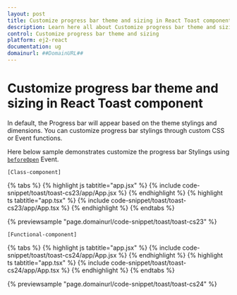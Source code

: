 ```yaml
---
layout: post
title: Customize progress bar theme and sizing in React Toast component | Syncfusion
description: Learn here all about Customize progress bar theme and sizing in Syncfusion React Toast component of Syncfusion Essential JS 2 and more.
control: Customize progress bar theme and sizing 
platform: ej2-react
documentation: ug
domainurl: ##DomainURL##
---
```


# Customize progress bar theme and sizing in React Toast component

In default, the Progress bar will appear based on the theme stylings and dimensions. You can customize progress bar stylings through custom CSS or Event functions.

Here below sample demonstrates customize the progress bar Stylings using [`beforeOpen`](https://ej2.syncfusion.com/react/documentation/api/toast/#beforeopen) Event.

`[Class-component]`

{% tabs %}
{% highlight js tabtitle="app.jsx" %}
{% include code-snippet/toast/toast-cs23/app/App.jsx %}
{% endhighlight %}
{% highlight ts tabtitle="app.tsx" %}
{% include code-snippet/toast/toast-cs23/app/App.tsx %}
{% endhighlight %}
{% endtabs %}

 {% previewsample "page.domainurl/code-snippet/toast/toast-cs23" %}

`[Functional-component]`

{% tabs %}
{% highlight js tabtitle="app.jsx" %}
{% include code-snippet/toast/toast-cs24/app/App.jsx %}
{% endhighlight %}
{% highlight ts tabtitle="app.tsx" %}
{% include code-snippet/toast/toast-cs24/app/App.tsx %}
{% endhighlight %}
{% endtabs %}

 {% previewsample "page.domainurl/code-snippet/toast/toast-cs24" %}
